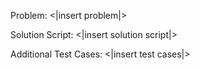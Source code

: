 Problem: <|insert problem|>

Solution Script: <|insert solution script|>

Additional Test Cases: <|insert test cases|>